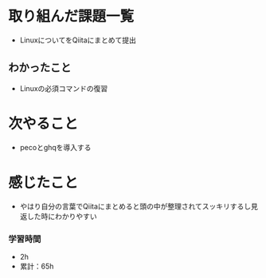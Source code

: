 # 取り組んだ課題一覧
- LinuxについてをQiitaにまとめて提出

## わかったこと
- Linuxの必須コマンドの復習

# 次やること
- pecoとghqを導入する

# 感じたこと
- やはり自分の言葉でQiitaにまとめると頭の中が整理されてスッキリするし見返した時にわかりやすい

### 学習時間
- 2h
- 累計：65h
